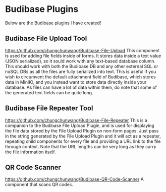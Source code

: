 # Budibase Plugins
Below are the Budibase plugins I have created!

## Budibase File Upload Tool
https://github.com/chungchunwang/Budibase-File-Upload
This component is used for adding file fields inside of forms. It stores data inside a text value (JSON serialized), so it sould work with any text-based database column. This should work with both the Budibase DB and any other external SQL or noSQL DBs as all the files are fully serialized into text. This is useful if you wish to circumvent the default attachment field of Budibase, which stores data in MiniIO, and you instead want to store data directly inside your database. As files can have a lot of data within them, do note that some of the generated text fields can be quite long.

## Budibase File Repeater Tool
https://github.com/chungchunwang/Budibase-File-Repeater
This is a companion to the Budibase File Upload Plugin, and is used for displaying the file data stored by the File Upload Plugin on non-form pages. Just pass in the string generated by the File Upload Plugin and it will act as a repeater, repeating child components for every file and providing a URL link to the file through context. Note that the URL lengths can be very long as they carry the file information itself.

## QR Code Scanner
https://github.com/chungchunwang/Budibase-QR-Code-Scanner
A component that scans QR codes.
